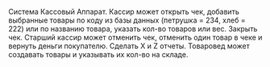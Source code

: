 Система Кассовый Аппарат. Кассир может открыть чек, добавить выбранные товары по коду из базы данных 
(петрушка = 234, хлеб = 222) или по названию товара, указать кол-во товаров или вес. Закрыть чек. 
Старший кассир может отменить чек, отменить один товар в чеке и вернуть деньги покупателю. Сделать X и Z отчеты.
 Товаровед может создавать товары и указывать их кол-во на складе.
